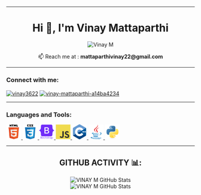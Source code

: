 <hr/>
<h1 align="center">Hi 👋, I'm Vinay Mattaparthi</h1>

<p align="center"> <img src="https://komarev.com/ghpvc/?username=Vinay6636" alt="Vinay M" />



<!--   🌱 I’m currently pursuing BTECH in  **CSE(AI&ML).**  -->

<!-- - 💬 Ask me about **HTML,JAVA.** -->

<p align="center"> 📫 Reach me at : <strong> mattaparthivinay22@gmail.com </strong> </p>
 <hr>
<h3 align="left">Connect with me:</h3>
<p align="left">
<a href="https://twitter.com/vinay3622" target="blank"><img align="center" src="https://raw.githubusercontent.com/rahuldkjain/github-profile-readme-generator/master/src/images/icons/Social/twitter.svg" alt="vinay3622" height="30" width="40" /></a>
<a href="https://linkedin.com/in/vinay-mattaparthi" target="blank"><img align="center" src="https://raw.githubusercontent.com/rahuldkjain/github-profile-readme-generator/master/src/images/icons/Social/linked-in-alt.svg" alt="vinay-mattaparthi-a14ba4234" height="30" width="40" /></a>
</p>
<hr/>
<h3 align="left">Languages and Tools:</h3>
<p align="left"><a href="https://www.w3.org/html/" target="_blank" rel="noreferrer"> <img src="https://raw.githubusercontent.com/devicons/devicon/master/icons/html5/html5-original-wordmark.svg" alt="html5" width="40" height="40"/> </a> <a href="https://www.w3schools.com/css/" target="_blank" rel="noreferrer"> <img src="https://raw.githubusercontent.com/devicons/devicon/master/icons/css3/css3-original-wordmark.svg" alt="css3" width="40" height="40"/> </a><a href="https://getbootstrap.com" target="_blank" rel="noreferrer"> <img src="https://raw.githubusercontent.com/devicons/devicon/master/icons/bootstrap/bootstrap-plain-wordmark.svg" alt="bootstrap" width="40" height="40"/> </a> 
 <a href="https://developer.mozilla.org/en-US/docs/Web/JavaScript" target="_blank" rel="noreferrer"> <img src="https://raw.githubusercontent.com/devicons/devicon/master/icons/javascript/javascript-original.svg" alt="javascript" width="40" height="40"/> </a> <a href="https://www.w3schools.com/cpp/" target="_blank" rel="noreferrer"> <img src="https://raw.githubusercontent.com/devicons/devicon/master/icons/cplusplus/cplusplus-original.svg" alt="cplusplus" width="40" height="40"/> </a> <!--<a href="https://www.w3.org/html/" target="_blank" rel="noreferrer"> <img src="https://raw.githubusercontent.com/devicons/devicon/master/icons/html5/html5-original-wordmark.svg" alt="html5" width="40" height="40"/> </a> --> <a href="https://www.java.com" target="_blank" rel="noreferrer"> <img src="https://raw.githubusercontent.com/devicons/devicon/master/icons/java/java-original.svg" alt="java" width="40" height="40"/> </a> <a href="https://www.python.org" target="_blank" rel="noreferrer"> <img src="https://raw.githubusercontent.com/devicons/devicon/master/icons/python/python-original.svg" alt="python" width="40" height="40"/> </a> </p>

<hr/>
<h2 align="center"> GITHUB ACTIVITY 📊:</h2>

<p align="center">
<img src="https://github-readme-stats.vercel.app/api?username=Vinay6636&&show_icons=true&theme=algolia&hide_border=true" alt=" VINAY M GitHub Stats">
  <br/>
<img src="https://github-readme-stats.vercel.app/api/top-langs/?username=Vinay6636&layout=compact&&show_icons=true&&theme=algolia&hide_border=true" alt="VINAY M GitHub Stats">

  <br/>
<!--<img src="https://github-readme-streak-stats.herokuapp.com/?user=Vinay6636&&show_icons=true&&theme=algolia&hide_border=true" alt="*VINAY M** GitHub Stats"> -->
  </p>



<!--[![Vinay's's github activity graph](https://activity-graph.herokuapp.com/graph?username=Vinay6636&theme=react-dark)](https://github.com/Vinay6636/github-readme-activity-graph)-->
<br />


<!---
Vinay6636/Vinay6636 is a ✨ special ✨ repository because its `README.md` (this file) appears on your GitHub profile.
You can click the Preview link to take a look at your changes.
--->
